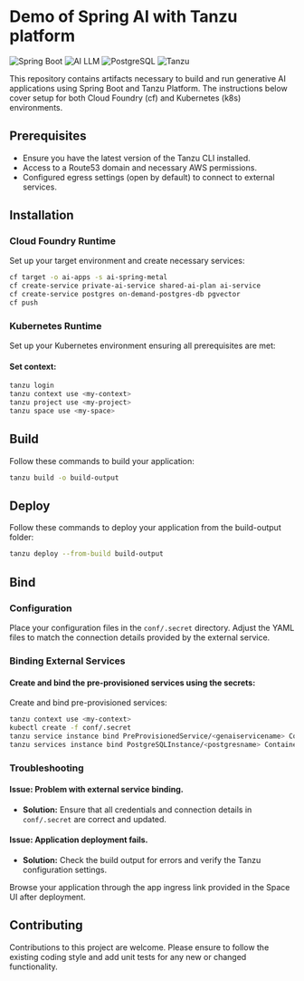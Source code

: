 # Demo of Spring AI with Tanzu platform

![Spring Boot](https://img.shields.io/badge/Spring%20Boot-3.1.2-brightgreen.svg)
![AI LLM](https://img.shields.io/badge/AI-LLM-blue.svg)
![PostgreSQL](https://img.shields.io/badge/postgres-14.1-blue.svg)
![Tanzu](https://img.shields.io/badge/tanzu-platform-blue.svg)

This repository contains artifacts necessary to build and run generative AI applications using Spring Boot and Tanzu Platform. The instructions below cover setup for both Cloud Foundry (cf) and Kubernetes (k8s) environments.

## Prerequisites
- Ensure you have the latest version of the Tanzu CLI installed.
- Access to a Route53 domain and necessary AWS permissions.
- Configured egress settings (open by default) to connect to external services.

## Installation

### Cloud Foundry Runtime
Set up your target environment and create necessary services:

```bash
cf target -o ai-apps -s ai-spring-metal
cf create-service private-ai-service shared-ai-plan ai-service
cf create-service postgres on-demand-postgres-db pgvector
cf push
```

### Kubernetes Runtime

Set up your Kubernetes environment ensuring all prerequisites are met:

#### Set context:

```bash
tanzu login
tanzu context use <my-context>
tanzu project use <my-project>
tanzu space use <my-space>
```
## Build

Follow these commands to build your application:

```bash
tanzu build -o build-output
```

## Deploy

Follow these commands to deploy your application from the build-output folder:

```bash
tanzu deploy --from-build build-output
```

## Bind

### Configuration
Place your configuration files in the `conf/.secret` directory. Adjust the YAML files to match the connection details provided by the external service.

### Binding External Services

#### Create and bind the pre-provisioned services using the secrets:
Create and bind pre-provisioned services:

```bash
tanzu context use <my-context>
kubectl create -f conf/.secret
tanzu service instance bind PreProvisionedService/<genaiservicename> ContainerApp/<appname> --as genai
tanzu services instance bind PostgreSQLInstance/<postgresname> ContainerApp/<appname> --as db
```

### Troubleshooting

#### Issue: Problem with external service binding.
- **Solution:** Ensure that all credentials and connection details in `conf/.secret` are correct and updated.

#### Issue: Application deployment fails.
- **Solution:** Check the build output for errors and verify the Tanzu configuration settings.

Browse your application through the app ingress link provided in the Space UI after deployment.

## Contributing
Contributions to this project are welcome. Please ensure to follow the existing coding style and add unit tests for any new or changed functionality.


